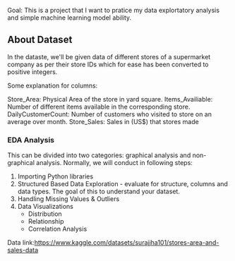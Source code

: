 Goal: This is a project that I want to pratice my data explortatory analysis and simple machine learning model ability. 

## About Dataset 
In the dataste, we'll be given data of different stores of a supermarket company as per their store IDs which for ease has been converted to positive integers. 

Some explanation for columns: 

Store_Area: Physical Area of the store in yard square. 
Items_Availiable: Number of different items available in the corresponding store. 
DailyCustomerCount: Number of customers who visited to store on an average over month. 
Store_Sales: Sales in (US$) that stores made

### EDA Analysis 

This can be divided into two categories: graphical analysis and non-graphical analysis. 
Normally, we will conduct in following steps: 
1.   Importing Python libraries 
2.   Structured Based Data Exploration - evaluate for structure, columns and data types. The goal of this to understand your dataset. 
3.   Handling Missing Values & Outliers 
4.   Data Visualizations 
     *   Distribution
     *   Relationship 
     *   Correlation Analysis 


Data link:https://www.kaggle.com/datasets/surajjha101/stores-area-and-sales-data 
